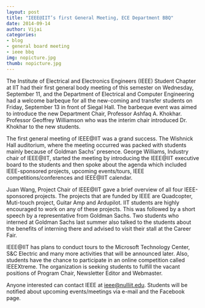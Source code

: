 ```yaml
---
layout: post
title: "IEEE@IIT’s first General Meeting, ECE Department BBQ"
date: 2014-09-14
author: Vijai
categories: 
- blog 
- general board meeting
- ieee bbq
img: nopicture.jpg
thumb: nopicture.jpg
---
```


The Institute of Electrical and Electronics Engineers (IEEE) Student Chapter at IIT had their first general body meeting of this semester on Wednesday, September 11, and the Department of Electrical and Computer Engineering had a welcome barbeque for all the new-coming and transfer students on Friday, September 13 in front of Siegal Hall. The barbeque event was aimed to introduce the new Department Chair, Professor Ashfaq A. Khokhar. Professor Geoffrey Williamson who was the interim chair introduced Dr. Khokhar to the new students.
<!--more-->
The first general meeting of IEEE@IIT was a grand success. The Wishnick Hall auditorium, where the meeting occurred was packed with students mainly because of Goldman Sachs’ presence. George Williams, Industry chair of IEEE@IIT, started the meeting by introducing the IEEE@IIT executive board to the students and then spoke about the agenda which included IEEE-sponsored projects, upcoming events/tours, IEEE competitions/conferences and IEEE@IIT calendar.

Juan Wang, Project Chair of IEEE@IIT gave a brief overview of all four IEEE-sponsored projects. The projects that are funded by IEEE are Quadcopter, Muti-touch project, Guitar Amp and Ardupilot. IIT students are highly encouraged to work on any of these projects. This was followed by a short speech by a representative from Goldman Sachs. Two students who interned at Goldman Sachs last summer also talked to the students about the benefits of interning there and advised to visit their stall at the Career Fair.

IEEE@IIT has plans to conduct tours to the Microsoft Technology Center, S&C Electric and many more activities that will be announced later. Also, students have the chance to participate in an online competition called IEEEXtreme. The organization is seeking students to fulfill the vacant positions of Program Chair, Newsletter Editor and Webmaster.

Anyone interested can contact IEEE at [&#x69;&#x65;&#x65;&#x65;&#x40;<span class="oe_displaynone">null</span>&#x69;&#x69;&#x74;&#x2e;&#x65;&#x64;&#x75;](mailto:&#x69;&#x65;&#x65;&#x65;&#x40;&#x69;&#x69;&#x74;&#x2e;&#x65;&#x64;&#x75). Students will be notified about upcoming events/meetings via e-mail and the Facebook page.
